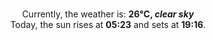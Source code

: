 <p  align="center"><br/>Currently, the weather is: <b> 26°C, <i>clear sky</i></b></br>Today, the sun rises at <b>05:23</b> and sets at <b>19:16</b>.</p>
